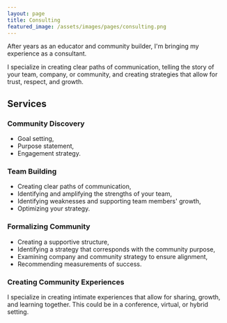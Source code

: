 ```yaml
---
layout: page
title: Consulting
featured_image: /assets/images/pages/consulting.png
---
```


After years as an educator and community builder, I'm bringing my experience as a consultant. 

I specialize in creating clear paths of communication, telling the story of your team, company, or community, and creating strategies that allow for trust, respect, and growth. 

## Services
### Community Discovery
- Goal setting, 
- Purpose statement, 
- Engagement strategy.

### Team Building
- Creating clear paths of communication, 
- Identifying and amplifying the strengths of your team,
- Identifying weaknesses and supporting team members' growth, 
- Optimizing your strategy.

### Formalizing Community
- Creating a supportive structure,
- Identifying a strategy that corresponds with the community purpose,
- Examining company and community strategy to ensure alignment,
- Recommending measurements of success.

### Creating Community Experiences
I specialize in creating intimate experiences that allow for sharing, growth, and learning together. This could be in a conference, virtual, or hybrid setting.